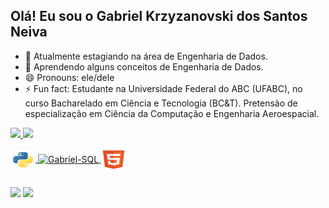 ## Olá! Eu sou o Gabriel Krzyzanovski dos Santos Neiva

- 🔭 Atualmente estagiando na área de Engenharia de Dados.
- 🌱 Aprendendo alguns conceitos de Engenharia de Dados.
- 😄 Pronouns: ele/dele
- ⚡ Fun fact: Estudante na Universidade Federal do ABC (UFABC), no curso Bacharelado em Ciência e Tecnologia (BC&T). Pretensão de especialização em Ciência da Computação e Engenharia Aeroespacial.

 <div>
  <a href="https://github.com/gabrielksneiva">
  <img height="180em" src="https://github-readme-stats.vercel.app/api?username=gabrielksneiva&show_icons=true&theme=ayu-mirage&include_all_commits=true&count_private=true"/>
  <img height="180em" src="https://github-readme-stats.vercel.app/api/top-langs/?username=gabrielksneiva&layout=compact&langs_count=7&theme=ayu-mirage"/>
</div>
  
  <div style="display: inline_block"><br>
  <img align="center" alt="Gabriel-Python" height="30" width="40" src="https://raw.githubusercontent.com/devicons/devicon/master/icons/python/python-original.svg">
  <img align="center" alt="Gabriel-SQL" height="60" width="80" src="[https://raw.githubusercontent.com/devicons/devicon/master/icons/django/django-line.svg](https://github.com/ferrixx?tab=repositories&q=&type=&language=mysql&sort=)">
  <img align="center" alt="Gabriel-HTML" height="30" width="40" src="https://raw.githubusercontent.com/devicons/devicon/master/icons/html5/html5-original.svg">
</div>
  
  ##
  
  <div> 
    <a href = "mailto:gabrielksneivagI@gmail.com"><img src="https://img.shields.io/badge/Gmail-D14836?style=for-the-badge&logo=gmail&logoColor=white" target="_blank"></a>
  <a href="https://www.linkedin.com/in/gabrielneiva/" target="_blank"><img src="https://img.shields.io/badge/-LinkedIn-%230077B5?style=for-the-badge&logo=linkedin&logoColor=white" target="_blank"></a> 
       
    
  </div>
